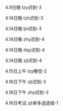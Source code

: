 4.9日晚 tzy迟到-3

4.14日晚 tzh迟到-3

4.14日晚 ljn迟到-3

4.14日晚 zhy迟到-4

4.14日晚 dqy迟到-4

4.14日晚 zjt迟到-4

4.15日上午 lzy睡觉-2

4.16日下午 zjt迟到-3

4.16日下午 zhy迟到-3

4.16日考试 zjt单多选选错-1